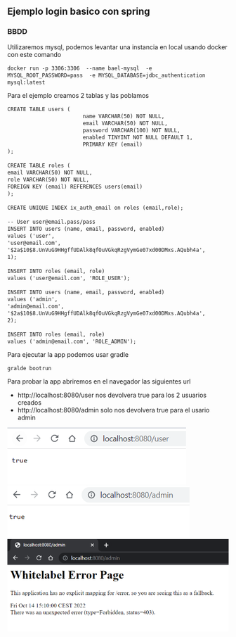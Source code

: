 ## Ejemplo login basico con spring

### BBDD

Utilizaremos mysql, podemos levantar una instancia en local usando docker con este comando

    docker run -p 3306:3306  --name bael-mysql  -e MYSQL_ROOT_PASSWORD=pass  -e MYSQL_DATABASE=jdbc_authentication  mysql:latest
 
Para el ejemplo creamos 2 tablas y las poblamos
    
    CREATE TABLE users (
                            name VARCHAR(50) NOT NULL,
                            email VARCHAR(50) NOT NULL,
                            password VARCHAR(100) NOT NULL,
                            enabled TINYINT NOT NULL DEFAULT 1,
                            PRIMARY KEY (email)
    );

    CREATE TABLE roles (
    email VARCHAR(50) NOT NULL,
    role VARCHAR(50) NOT NULL,
    FOREIGN KEY (email) REFERENCES users(email)
    );
    
    CREATE UNIQUE INDEX ix_auth_email on roles (email,role);
    
    -- User user@email.pass/pass
    INSERT INTO users (name, email, password, enabled)
    values ('user',
    'user@email.com',
    '$2a$10$8.UnVuG9HHgffUDAlk8qfOuVGkqRzgVymGe07xd00DMxs.AQubh4a',
    1);
    
    INSERT INTO roles (email, role)
    values ('user@email.com', 'ROLE_USER');
    
    INSERT INTO users (name, email, password, enabled)
    values ('admin',
    'admin@email.com',
    '$2a$10$8.UnVuG9HHgffUDAlk8qfOuVGkqRzgVymGe07xd00DMxs.AQubh4a',
    2);
    
    INSERT INTO roles (email, role)
    values ('admin@email.com', 'ROLE_ADMIN');

Para ejecutar la app podemos usar gradle
    
    gralde bootrun

Para probar la app abriremos en el navegador las siguientes url

* http://localhost:8080/user nos devolvera true para los 2 usuarios creados
* http://localhost:8080/admin solo nos devolvera true para el usario admin

<img src=https://raw.githubusercontent.com/luispilarh/demoLogin/master/imgs/img.png>
<img src=https://raw.githubusercontent.com/luispilarh/demoLogin/master/imgs/img_1.png>
<img src=https://raw.githubusercontent.com/luispilarh/demoLogin/master/imgs/img_2.png>

